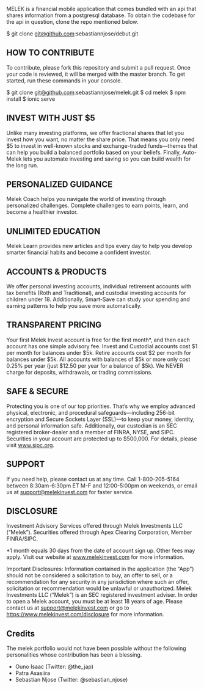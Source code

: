 MELEK is a financial mobile application that comes bundled with an api that shares information from a postgresql database. To obtain the codebase for the api in question, clone the repo mentioned below.

$ git clone git@github.com:sebastiannjose/debut.git

## HOW TO CONTRIBUTE
To contribute, please fork this repository and submit a pull request. Once your code is reviewed, it will be merged with the master branch. To get started, run these commands in your console.

$ git clone git@github.com:sebastiannjose/melek.git
$ cd melek
$ npm install
$ ionic serve

## INVEST WITH JUST $5
Unlike many investing platforms, we offer fractional shares that let you invest how you want, no matter the share price. That means you only need $5 to invest in well-known stocks and exchange-traded funds—themes that can help you build a balanced portfolio based on your beliefs. Finally, Auto-Melek lets you automate investing and saving so you can build wealth for the long run.

## PERSONALIZED GUIDANCE
Melek Coach helps you navigate the world of investing through personalized challenges. Complete challenges to earn points, learn, and become a healthier investor.

## UNLIMITED EDUCATION
Melek Learn provides new articles and tips every day to help you develop smarter financial habits and become a confident investor.

## ACCOUNTS & PRODUCTS
We offer personal investing accounts, individual retirement accounts with tax benefits (Roth and Traditional), and custodial investing accounts for children under 18. Additionally, Smart-Save can study your spending and earning patterns to help you save more automatically. 

## TRANSPARENT PRICING
Your first Melek Invest account is free for the first month*, and then each account has one simple advisory fee. Invest and Custodial accounts cost $1 per month for balances under $5k. Retire accounts cost $2 per month for balances under $5k. All accounts with balances of $5k or more only cost 0.25% per year (just $12.50 per year for a balance of $5k). We NEVER charge for deposits, withdrawals, or trading commissions.

## SAFE & SECURE
Protecting you is one of our top priorities. That’s why we employ advanced physical, electronic, and procedural safeguards—including 256-bit encryption and Secure Sockets Layer (SSL)—to keep your money, identity, and personal information safe. Additionally, our custodian is an SEC registered broker-dealer and a member of FINRA, NYSE, and SIPC. Securities in your account are protected up to $500,000. For details, please visit www.sipc.org.

## SUPPORT
If you need help, please contact us at any time. Call 1-800-205-5164 between 8:30am-6:30pm ET M-F and 12:00-5:00pm on weekends, or email us at support@melekinvest.com for faster service.

## DISCLOSURE
Investment Advisory Services offered through Melek Investments LLC (“Melek”). Securities offered through Apex Clearing Corporation, Member FINRA/SIPC.

*1 month equals 30 days from the date of account sign up. Other fees may apply. Visit our website at www.melekinvest.com for more information.

Important Disclosures: Information contained in the application (the “App”) should not be considered a solicitation to buy, an offer to sell, or a recommendation for any security in any jurisdiction where such an offer, solicitation or recommendation would be unlawful or unauthorized. Melek Investments LLC (“Melek”) is an SEC registered investment adviser. In order to open a Melek account, you must be at least 18 years of age. Please contact us at support@melekinvest.com or go to https://www.melekinvest.com/disclosure for more information.

## Credits
The melek portfolio would not have been possible without the following personalities whose contribution has been a blessing.
- Ouno Isaac (Twitter: @the_jap)
- Patra Asasiira
- Sebastian Njose (Twitter: @sebastian_njose)
